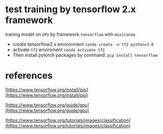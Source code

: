 # test training by tensorflow 2.x framework

traning model on `GPU` by framework `tensorflow` with `miniconda`

- create tensorflow2.x environment `conda create -n tf2 python=3.8`
- activate `tf2` enviroment `conda activate tf2`
- Then install pytorch packages by command: `pip install tensorflow`

# references

[https://www.tensorflow.org/install/pip](https://www.tensorflow.org/install/pip)

[https://www.tensorflow.org/guide/gpu](https://www.tensorflow.org/guide/gpu)

[https://www.tensorflow.org/tutorials/images/classification](https://www.tensorflow.org/tutorials/images/classification)